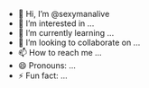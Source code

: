 - 👋 Hi, I’m @sexymanalive
- 👀 I’m interested in ...
- 🌱 I’m currently learning ...
- 💞️ I’m looking to collaborate on ...
- 📫 How to reach me ...
- 😄 Pronouns: ...
- ⚡ Fun fact: ...

<!---
sexymanalive/sexymanalive is a ✨ special ✨ repository because its `README.md` (this file) appears on your GitHub profile.
You can click the Preview link to take a look at your changes.
--->
